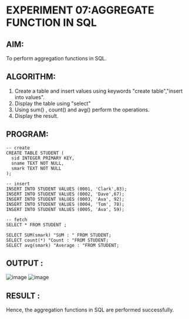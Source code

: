 # EXPERIMENT 07:AGGREGATE FUNCTION IN SQL
## AIM:
To perform aggregation functions in SQL.

## ALGORITHM:
1. Create a table and insert values using keywords "create table","insert into values". 
2. Display the table using "select" 
3. Using sum() , count() and avg() perform the operations. 
4. Display the result.

## PROGRAM:
```
-- create
CREATE TABLE STUDENT (
  sid INTEGER PRIMARY KEY,
  sname TEXT NOT NULL,
  smark TEXT NOT NULL
);

-- insert
INSERT INTO STUDENT VALUES (0001, 'Clark',83);
INSERT INTO STUDENT VALUES (0002, 'Dave',67);
INSERT INTO STUDENT VALUES (0003, 'Ava', 92);
INSERT INTO STUDENT VALUES (0004, 'Tom', 78);
INSERT INTO STUDENT VALUES (0005, 'Ava', 59);

-- fetch 
SELECT * FROM STUDENT ;

SELECT SUM(smark) "SUM : " FROM STUDENT;
SELECT count(*) "Count : "FROM STUDENT;
SELECT avg(smark) "Average : "FROM STUDENT;
```
## OUTPUT :
![image](https://github.com/Rithigasri/DBMS-EXP7/assets/93427256/9c2cc863-c38e-40a3-8d37-33b51654009e)
![image](https://github.com/Rithigasri/DBMS-EXP7/assets/93427256/c61d0a27-0ba7-4134-9cbf-f03c3d19078f)

## RESULT :
Hence, the aggregation functions in SQL are performed successfully.
